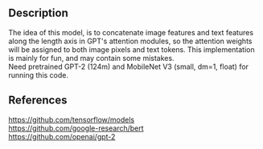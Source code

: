 ## Description
The idea of this model, is to concatenate image features and text features along the length axis in GPT's attention modules, so the attention weights will be assigned to both image pixels and text tokens. This implementation is mainly for fun, and may contain some mistakes.  
Need pretrained GPT-2 (124m) and MobileNet V3 (small, dm=1, float) for running this code.
## References
https://github.com/tensorflow/models  
https://github.com/google-research/bert  
https://github.com/openai/gpt-2